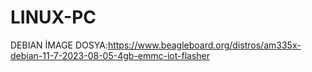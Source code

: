# LINUX-PC
DEBIAN İMAGE DOSYA:https://www.beagleboard.org/distros/am335x-debian-11-7-2023-08-05-4gb-emmc-iot-flasher
